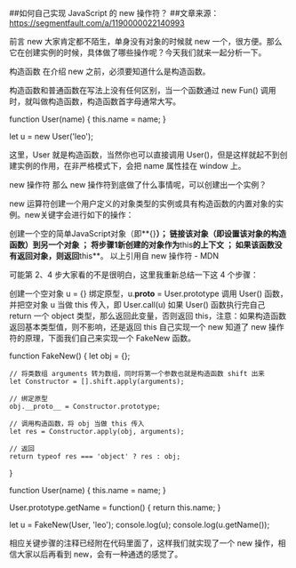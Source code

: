 ##如何自己实现 JavaScript 的 new 操作符？
##文章来源：https://segmentfault.com/a/1190000022140993

前言
new 大家肯定都不陌生，单身没有对象的时候就 new 一个，很方便。那么它在创建实例的时候，具体做了哪些操作呢？今天我们就来一起分析一下。

构造函数
在介绍 new 之前，必须要知道什么是构造函数。

构造函数和普通函数在写法上没有任何区别，当一个函数通过 new Fun() 调用时，就叫做构造函数，构造函数首字母通常大写。

function User(name) {
    this.name = name;
}

let u = new User('leo');


这里，User 就是构造函数，当然你也可以直接调用 User()，但是这样就起不到创建实例的作用，在非严格模式下，会把 name 属性挂在 window 上。

new 操作符
那么 new 操作符到底做了什么事情呢，可以创建出一个实例？

new 运算符创建一个用户定义的对象类型的实例或具有构造函数的内置对象的实例。new关键字会进行如下的操作：

创建一个空的简单JavaScript对象（即**{}**）；
链接该对象（即设置该对象的构造函数）到另一个对象 ；
将步骤1新创建的对象作为**this**的上下文 ；
如果该函数没有返回对象，则返回**this**。
以上引用自 new 操作符 - MDN

可能第 2、4 步大家看的不是很明白，这里我重新总结一下这 4 个步骤：

创建一个空对象 u = {}
绑定原型，u.__proto__ = User.prototype
调用 User() 函数，并把空对象 u 当做 this 传入，即 User.call(u)
如果 User() 函数执行完自己 return 一个 object 类型，那么返回此变量，否则返回 this，注意：如果构造函数返回基本类型值，则不影响，还是返回 this
自己实现一个 new
知道了 new 操作符的原理，下面我们自己来实现一个 FakeNew 函数。


function FakeNew() {
    let obj = {};
  
    // 将类数组 arguments 转为数组，同时将第一个参数也就是构造函数 shift 出来
    let Constructor = [].shift.apply(arguments);  

    // 绑定原型
    obj.__proto__ = Constructor.prototype;    
  
    // 调用构造函数，将 obj 当做 this 传入
    let res = Constructor.apply(obj, arguments);    

    // 返回
    return typeof res === 'object' ? res : obj;   
}

function User(name) {
    this.name = name;
}

User.prototype.getName = function() {
    return this.name;
}

let u = FakeNew(User, 'leo');
console.log(u);
console.log(u.getName());


相应关键步骤的注释已经附在代码里面了，这样我们就实现了一个 new 操作，相信大家以后再看到 new，会有一种通透的感觉了。